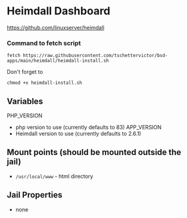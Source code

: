 # Heimdall Dashboard
https://github.com/linuxserver/heimdall

### Command to fetch script
```
fetch https://raw.githubusercontent.com/tschettervictor/bsd-apps/main/heimdall/heimdall-install.sh
```

Don't forget to
```
chmod +x heimdall-install.sh
```

## Variables

PHP_VERSION
  - php version to use (currently defaults to 83)
APP_VERSION
  - Heimdall version to use (currently defaults to 2.6.1)

## Mount points (should be mounted outside the jail)
  - `/usr/local/www` - html directory

## Jail Properties
  - none
